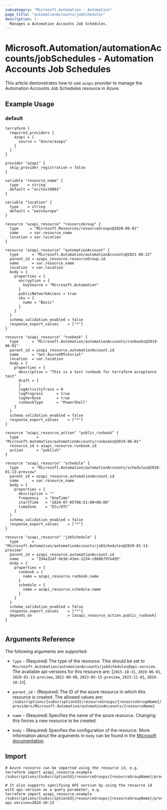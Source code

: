 ```yaml
---
subcategory: "Microsoft.Automation - Automation"
page_title: "automationAccounts/jobSchedules"
description: |-
  Manages a Automation Accounts Job Schedules.
---
```


# Microsoft.Automation/automationAccounts/jobSchedules - Automation Accounts Job Schedules

This article demonstrates how to use `azapi` provider to manage the Automation Accounts Job Schedules resource in Azure.

## Example Usage

### default

```hcl
terraform {
  required_providers {
    azapi = {
      source = "Azure/azapi"
    }
  }
}

provider "azapi" {
  skip_provider_registration = false
}

variable "resource_name" {
  type    = string
  default = "acctest0001"
}

variable "location" {
  type    = string
  default = "westeurope"
}

resource "azapi_resource" "resourceGroup" {
  type     = "Microsoft.Resources/resourceGroups@2020-06-01"
  name     = var.resource_name
  location = var.location
}

resource "azapi_resource" "automationAccount" {
  type      = "Microsoft.Automation/automationAccounts@2021-06-22"
  parent_id = azapi_resource.resourceGroup.id
  name      = var.resource_name
  location  = var.location
  body = {
    properties = {
      encryption = {
        keySource = "Microsoft.Automation"
      }
      publicNetworkAccess = true
      sku = {
        name = "Basic"
      }
    }
  }
  schema_validation_enabled = false
  response_export_values    = ["*"]
}

resource "azapi_resource" "runbook" {
  type      = "Microsoft.Automation/automationAccounts/runbooks@2019-06-01"
  parent_id = azapi_resource.automationAccount.id
  name      = "Get-AzureVMTutorial"
  location  = var.location
  body = {
    properties = {
      description = "This is a test runbook for terraform acceptance test"
      draft = {
      }
      logActivityTrace = 0
      logProgress      = true
      logVerbose       = true
      runbookType      = "PowerShell"
    }
  }
  schema_validation_enabled = false
  response_export_values    = ["*"]
}

resource "azapi_resource_action" "public_runbook" {
  type        = "Microsoft.Automation/automationAccounts/runbooks@2019-06-01"
  resource_id = azapi_resource.runbook.id
  action      = "publish"
}

resource "azapi_resource" "schedule" {
  type      = "Microsoft.Automation/automationAccounts/schedules@2020-01-13-preview"
  parent_id = azapi_resource.automationAccount.id
  name      = var.resource_name
  body = {
    properties = {
      description = ""
      frequency   = "OneTime"
      startTime   = "2024-07-05T08:51:00+00:00"
      timeZone    = "Etc/UTC"
    }
  }
  schema_validation_enabled = false
  response_export_values    = ["*"]
}

resource "azapi_resource" "jobSchedule" {
  type      = "Microsoft.Automation/automationAccounts/jobSchedules@2020-01-13-preview"
  parent_id = azapi_resource.automationAccount.id
  name      = "194a324f-9e3d-43ee-1234-c968b797edd5"
  body = {
    properties = {
      runbook = {
        name = azapi_resource.runbook.name
      }
      schedule = {
        name = azapi_resource.schedule.name
      }
    }
  }
  schema_validation_enabled = false
  response_export_values    = ["*"]
  depends_on                = [azapi_resource_action.public_runbook]
}


```



## Arguments Reference

The following arguments are supported:

* `type` - (Required) The type of the resource. This should be set to `Microsoft.Automation/automationAccounts/jobSchedules@api-version`. The available api-versions for this resource are: [`2015-10-31`, `2019-06-01`, `2020-01-13-preview`, `2022-08-08`, `2023-05-15-preview`, `2023-11-01`, `2024-10-23`].

* `parent_id` - (Required) The ID of the azure resource in which this resource is created. The allowed values are:  
  `/subscriptions/{subscriptionId}/resourceGroups/{resourceGroupName}/providers/Microsoft.Automation/automationAccounts/{resourceName}`

* `name` - (Required) Specifies the name of the azure resource. Changing this forces a new resource to be created.

* `body` - (Required) Specifies the configuration of the resource. More information about the arguments in `body` can be found in the [Microsoft documentation](https://learn.microsoft.com/en-us/azure/templates/Microsoft.Automation/automationAccounts/jobSchedules?pivots=deployment-language-terraform).

## Import

 ```shell
 # Azure resource can be imported using the resource id, e.g.
 terraform import azapi_resource.example /subscriptions/{subscriptionId}/resourceGroups/{resourceGroupName}/providers/Microsoft.Automation/automationAccounts/{resourceName}/jobSchedules/{resourceName}
 
 # It also supports specifying API version by using the resource id with api-version as a query parameter, e.g.
 terraform import azapi_resource.example /subscriptions/{subscriptionId}/resourceGroups/{resourceGroupName}/providers/Microsoft.Automation/automationAccounts/{resourceName}/jobSchedules/{resourceName}?api-version=2024-10-23
 ```
